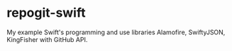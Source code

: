 # repogit-swift
My example Swift's programming and use libraries Alamofire, SwiftyJSON, KingFisher with GitHub API.
